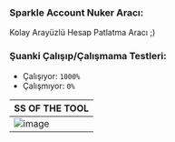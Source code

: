 ### Sparkle Account Nuker Aracı:
Kolay Arayüzlü Hesap Patlatma Aracı ;)

### Şuanki Çalışıp/Çalışmama Testleri:
- Çalışıyor: `1000%`
- Çalışmıyor: `0%`


|SS OF THE TOOL | 
| ------------- | 
| ![image](https://cdn.discordapp.com/attachments/408273027416064001/936432276844199956/unknown.png) |

